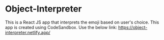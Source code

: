 # Object-Interpreter
This is a React JS app that interprets the emoji based on user's choice.
This app is created using CodeSandbox.
Use the below link:
https://object-interpreter.netlify.app/
